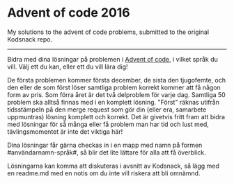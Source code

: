 # Advent of code 2016 #
My solutions to the advent of code problems, submitted to the original Kodsnack repo.

----

Bidra med dina lösningar på problemen i [Advent of code](http://adventofcode.com/), i vilket språk du vill. Välj ett du kan, eller ett du vill lära dig!

De första problemen kommer första december, de sista den tjugofemte, och den eller de som först löser samtliga problem korrekt kommer att få någon form av pris. Som förra året är det två delproblem för varje dag. Samtliga 50 problem ska alltså finnas med i en komplett lösning. "Först" räknas utifrån tidsstämpeln på den merge request som gör din (eller era, samarbete uppmuntras) lösning komplett och korrekt. Det är givetvis fritt fram att bidra med lösningar för så många eller få problem man har tid och lust med, tävlingsmomentet är inte det viktiga här!

Dina lösningar får gärna checkas in i en mapp med namn på formen #användarnamn-språk#, så blir det lite lättare för alla att få överblick.

Lösningarna kan komma att diskuteras i avsnitt av Kodsnack, så lägg med en readme.md med en notis om du inte vill riskera att bli omnämnd.
